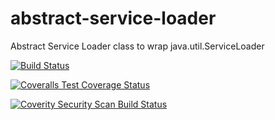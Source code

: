 abstract-service-loader
=======================

Abstract Service Loader class to wrap java.util.ServiceLoader

[![Build Status](https://secure.travis-ci.org/ansell/abstract-service-loader.svg?branch=master)](https://travis-ci.org/ansell/abstract-service-loader)

[![Coveralls Test Coverage Status](https://coveralls.io/repos/ansell/abstract-service-loader/badge.svg)](https://coveralls.io/r/ansell/abstract-service-loader)

[![Coverity Security Scan Build Status](https://scan.coverity.com/projects/4817/badge.svg)](https://scan.coverity.com/projects/4817)
